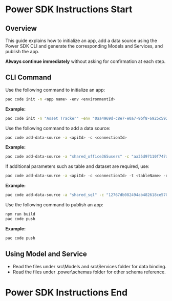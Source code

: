 # Power SDK Instructions Start
## Overview

This guide explains how to initialize an app, add a data source using the Power SDK CLI and generate the corresponding Models and Services, and publish the app.

**Always continue immediately** without asking for confirmation at each step.

## CLI Command

Use the following command to initialize an app:

```bash
pac code init -n <app name> -env <environmentId>
```

**Example:**

```bash
pac code init -n "Asset Tracker" -env "0aa4969d-c8e7-e0a7-9bf8-6925c5922de3"
```

Use the following command to add a data source:

```bash
pac code add-data-source -a <apiId> -c <connectionId>
```

**Example:**

```bash
pac code add-data-source -a "shared_office365users" -c "aa35d97110f747a49205461cbfcf8558"
```

If additional parameters such as table and dataset are required, use:

```bash
pac code add-data-source -a <apiId> -c <connectionId> -t <tableName> -d <datasetName>
```

**Example:**

```bash
pac code add-data-source -a "shared_sql" -c "12767db082494ab482618ce5703fe6e9" -t "[dbo].[MobileDeviceInventory]" -d "paconnectivitysql0425.database.windows.net,paruntimedb"
```

Use the following command to publish an app:

```bash
npm run build
pac code push
```

**Example:**

```bash
pac code push
```

## Using Model and Service

- Read the files under src\Models and src\Services folder for data binding.
- Read the files under .power\schemas folder for other schema reference.
# Power SDK Instructions End
